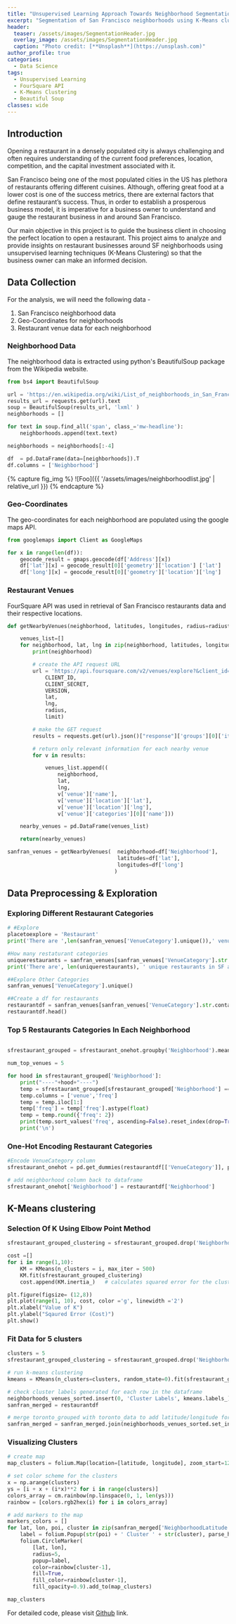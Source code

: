 ```yaml
---
title: "Unsupervised Learning Approach Towards Neighborhood Segmentation"
excerpt: "Segmentation of San Francisco neighborhoods using K-Means clustering and FourSquare API"
header:
  teaser: /assets/images/SegmentationHeader.jpg
  overlay_image: /assets/images/SegmentationHeader.jpg
  caption: "Photo credit: [**Unsplash**](https://unsplash.com)"
author_profile: true
categories:
  - Data Science
tags:
  - Unsupervised Learning
  - FourSquare API
  - K-Means Clustering
  - Beautiful Soup
classes: wide
---
```


## Introduction

Opening a restaurant in a densely populated city is always challenging and often requires understanding of the current food preferences, location, competition, and the capital investment associated with it.

San Francisco being one of the most populated cities in the US has plethora of restaurants offering different cuisines. Although, offering great food at a lower cost is one of the success metrics, there are external factors that define restaurant’s success. Thus, in order to establish a prosperous business model, it is imperative for a business owner to understand and gauge the restaurant business in and around San Francisco.

Our main objective in this project is to guide the business client in choosing the perfect location to open a restaurant. This project aims to analyze and provide insights on restaurant businesses around SF neighborhoods using unsupervised learning techniques (K-Means Clustering) so that the business owner can make an informed decision.

## Data Collection

For the analysis, we will need the following data -

1. San Francisco neighborhood data
2. Geo-Coordinates for neighborhoods
3. Restaurant venue data for each neighborhood


### Neighborhood Data

The neighborhood data is extracted using python's BeautifulSoup package from the Wikipedia website.

``` python
from bs4 import BeautifulSoup

url = 'https://en.wikipedia.org/wiki/List_of_neighborhoods_in_San_Francisco'
results_url = requests.get(url).text
soup = BeautifulSoup(results_url, 'lxml' )
neighborhoods = []

for text in soup.find_all('span', class_='mw-headline'):
    neighborhoods.append(text.text)

neighborhoods = neighborhoods[:-4]

df  = pd.DataFrame(data=[neighborhoods]).T
df.columns = ['Neighborhood']
```

{% capture fig_img %}
![Foo]({{ '/assets/images/neighborhoodlist.jpg' | relative_url }})
{% endcapture %}


### Geo-Coordinates

The geo-coordinates for each neighborhood are populated using the google maps API.

``` python
from googlemaps import Client as GoogleMaps

for x in range(len(df)):
    geocode_result = gmaps.geocode(df['Address'][x])
    df['lat'][x] = geocode_result[0]['geometry']['location'] ['lat']
    df['long'][x] = geocode_result[0]['geometry']['location']['lng']
```

### Restaurant Venues

FourSquare API was used in retrieval of San Francisco restaurants data and their respective locations.

``` python
def getNearbyVenues(neighborhood, latitudes, longitudes, radius=radiustoexplore):

    venues_list=[]
    for neighborhood, lat, lng in zip(neighborhood, latitudes, longitudes):
        print(neighborhood)

        # create the API request URL
        url = 'https://api.foursquare.com/v2/venues/explore?&client_id={}&client_secret={}&v={}&ll={},{}&radius={}&limit={}'.format(
            CLIENT_ID,
            CLIENT_SECRET,
            VERSION,
            lat,
            lng,
            radius,
            limit)

        # make the GET request
        results = requests.get(url).json()["response"]['groups'][0]['items']

        # return only relevant information for each nearby venue
        for v in results:

            venues_list.append((
                neighborhood,
                lat,
                lng,
                v['venue']['name'],
                v['venue']['location']['lat'],
                v['venue']['location']['lng'],  
                v['venue']['categories'][0]['name']))

    nearby_venues = pd.DataFrame(venues_list)

    return(nearby_venues)

sanfran_venues = getNearbyVenues(  neighborhood=df['Neighborhood'],
                                   latitudes=df['lat'],
                                   longitudes=df['long']
                                  )

```

## Data Preprocessing & Exploration

### Exploring Different Restaurant Categories
```python
# #Explore
placetoexplore = 'Restaurant'
print('There are ',len(sanfran_venues['VenueCategory'].unique()),' venue categories around San Francisco')

#How many restaturant categories
uniquerestaurants = sanfran_venues[sanfran_venues['VenueCategory'].str.contains('{}'.format(placetoexplore))]['VenueCategory'].unique().tolist()
print('There are', len(uniquerestaurants), ' unique restaurants in SF area')

##Explore Other Categories
sanfran_venues['VenueCategory'].unique()

##Create a df for restaurants
restaurantdf = sanfran_venues[sanfran_venues['VenueCategory'].str.contains('{}'.format(placetoexplore))]
restaurantdf.head()
```
### Top 5 Restaurants Categories In Each Neighborhood

```python

sfrestaurant_grouped = sfrestaurant_onehot.groupby('Neighborhood').mean().reset_index()

num_top_venues = 5

for hood in sfrestaurant_grouped['Neighborhood']:
    print("----"+hood+"----")
    temp = sfrestaurant_grouped[sfrestaurant_grouped['Neighborhood'] == hood].T.reset_index()
    temp.columns = ['venue','freq']
    temp = temp.iloc[1:]
    temp['freq'] = temp['freq'].astype(float)
    temp = temp.round({'freq': 2})
    print(temp.sort_values('freq', ascending=False).reset_index(drop=True).head(num_top_venues))
    print('\n')
```
### One-Hot Encoding Restaurant Categories

```python
#Encode VenueCategory column
sfrestaurant_onehot = pd.get_dummies(restaurantdf[['VenueCategory']], prefix="", prefix_sep="")

# add neighborhood column back to dataframe
sfrestaurant_onehot['Neighborhood'] = restaurantdf['Neighborhood']
```

## K-Means clustering

### Selection Of K Using Elbow Point Method

```python
sfrestaurant_grouped_clustering = sfrestaurant_grouped.drop('Neighborhood', 1)

cost =[]
for i in range(1,10):
    KM = KMeans(n_clusters = i, max_iter = 500)
    KM.fit(sfrestaurant_grouped_clustering)
    cost.append(KM.inertia_)   # calculates squared error for the clustered points

plt.figure(figsize= (12,8))
plt.plot(range(1, 10), cost, color ='g', linewidth ='2')
plt.xlabel("Value of K")
plt.ylabel("Sqaured Error (Cost)")
plt.show()

```

### Fit Data for 5 clusters

```python
clusters = 5
sfrestaurant_grouped_clustering = sfrestaurant_grouped.drop('Neighborhood', 1)

# run k-means clustering
kmeans = KMeans(n_clusters=clusters, random_state=0).fit(sfrestaurant_grouped_clustering)

# check cluster labels generated for each row in the dataframe
neighborhoods_venues_sorted.insert(0, 'Cluster Labels', kmeans.labels_)
sanfran_merged = restaurantdf

# merge toronto_grouped with toronto_data to add latitude/longitude for each neighborhood
sanfran_merged = sanfran_merged.join(neighborhoods_venues_sorted.set_index('Neighborhood'), on='Neighborhood')
```
### Visualizing Clusters

```python
# create map
map_clusters = folium.Map(location=[latitude, longitude], zoom_start=12)

# set color scheme for the clusters
x = np.arange(clusters)
ys = [i + x + (i*x)**2 for i in range(clusters)]
colors_array = cm.rainbow(np.linspace(0, 1, len(ys)))
rainbow = [colors.rgb2hex(i) for i in colors_array]

# add markers to the map
markers_colors = []
for lat, lon, poi, cluster in zip(sanfran_merged['NeighborhoodLatitude'], sanfran_merged['NeighborhoodLongitude'], sanfran_merged['Neighborhood'], sanfran_merged['Cluster Labels']):
    label = folium.Popup(str(poi) + ' Cluster ' + str(cluster), parse_html=True)
    folium.CircleMarker(
        [lat, lon],
        radius=5,
        popup=label,
        color=rainbow[cluster-1],
        fill=True,
        fill_color=rainbow[cluster-1],
        fill_opacity=0.9).add_to(map_clusters)

map_clusters
```


For detailed code, please visit [Github]() link.
